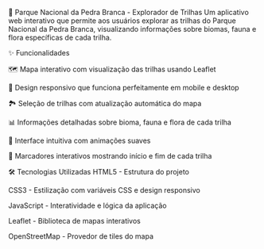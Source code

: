 🌲 Parque Nacional da Pedra Branca - Explorador de Trilhas
Um aplicativo web interativo que permite aos usuários explorar as trilhas do Parque Nacional da Pedra Branca, visualizando informações sobre biomas, fauna e flora específicas de cada trilha.

✨ Funcionalidades

🗺️ Mapa interativo com visualização das trilhas usando Leaflet

📱 Design responsivo que funciona perfeitamente em mobile e desktop

🏞️ Seleção de trilhas com atualização automática do mapa

📊 Informações detalhadas sobre bioma, fauna e flora de cada trilha

🎨 Interface intuitiva com animações suaves

📍 Marcadores interativos mostrando início e fim de cada trilha

🛠️ Tecnologias Utilizadas
HTML5 - Estrutura do projeto

CSS3 - Estilização com variáveis CSS e design responsivo

JavaScript - Interatividade e lógica da aplicação

Leaflet - Biblioteca de mapas interativos

OpenStreetMap - Provedor de tiles do mapa
